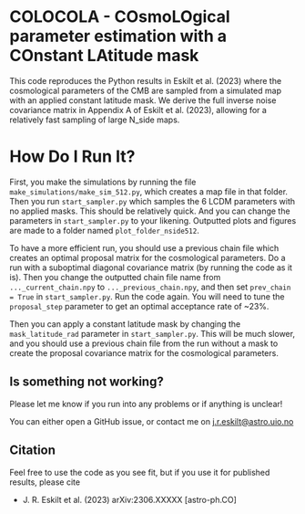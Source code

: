 # COLOCOLA - COsmoLOgical parameter estimation with a COnstant LAtitude mask

This code reproduces the Python results in Eskilt et al. (2023) where the cosmological parameters of the CMB are sampled from a simulated map with an applied constant latitude mask. We derive the full inverse noise covariance matrix in Appendix A of Eskilt et al. (2023), allowing for a relatively fast sampling of large N_side maps.

# How Do I Run It?

First, you make the simulations by running the file `make_simulations/make_sim_512.py`, which creates a map file in that folder. Then you run `start_sampler.py` which samples the 6 LCDM parameters with no applied masks. This should be relatively quick. And you can change the parameters in `start_sampler.py` to your likening. Outputted plots and figures are made to a folder named `plot_folder_nside512`.

To have a more efficient run, you should use a previous chain file which creates an optimal proposal matrix for the cosmological parameters. Do a run with a suboptimal diagonal covariance matrix (by running the code as it is). Then you change the outputted chain file name from `..._current_chain.npy` to `..._previous_chain.npy`, and then set `prev_chain = True` in `start_sampler.py`. Run the code again. You will need to tune the `proposal_step` parameter to get an optimal acceptance rate of ~23%.

Then you can apply a constant latitude mask by changing the `mask_latitude_rad` parameter in `start_sampler.py`. This will be much slower, and you should use a previous chain file from the run without a mask to create the proposal covariance matrix for the cosmological parameters.

## Is something not working?
Please let me know if you run into any problems or if anything is unclear!

You can either open a GitHub issue, or contact me on j.r.eskilt@astro.uio.no

## Citation

Feel free to use the code as you see fit, but if you use it for published results, please cite
* J. R. Eskilt et al. (2023) arXiv:2306.XXXXX [astro-ph.CO]
